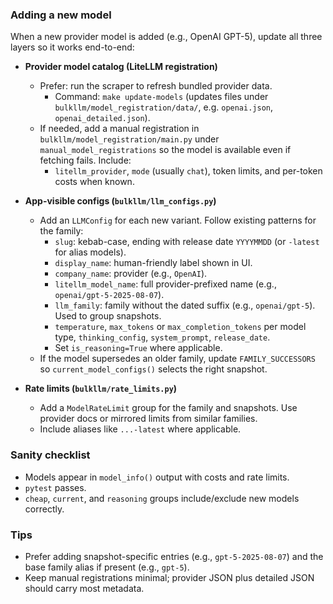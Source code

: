 ### Adding a new model

When a new provider model is added (e.g., OpenAI GPT-5), update all three layers so it works end-to-end:

- **Provider model catalog (LiteLLM registration)**
  - Prefer: run the scraper to refresh bundled provider data.
    - Command: `make update-models` (updates files under `bulkllm/model_registration/data/`, e.g. `openai.json`, `openai_detailed.json`).
  - If needed, add a manual registration in `bulkllm/model_registration/main.py` under `manual_model_registrations` so the model is available even if fetching fails. Include:
    - `litellm_provider`, `mode` (usually `chat`), token limits, and per-token costs when known.

- **App-visible configs (`bulkllm/llm_configs.py`)**
  - Add an `LLMConfig` for each new variant. Follow existing patterns for the family:
    - `slug`: kebab-case, ending with release date `YYYYMMDD` (or `-latest` for alias models).
    - `display_name`: human-friendly label shown in UI.
    - `company_name`: provider (e.g., `OpenAI`).
    - `litellm_model_name`: full provider-prefixed name (e.g., `openai/gpt-5-2025-08-07`).
    - `llm_family`: family without the dated suffix (e.g., `openai/gpt-5`). Used to group snapshots.
    - `temperature`, `max_tokens` or `max_completion_tokens` per model type, `thinking_config`, `system_prompt`, `release_date`.
    - Set `is_reasoning=True` where applicable.
  - If the model supersedes an older family, update `FAMILY_SUCCESSORS` so `current_model_configs()` selects the right snapshot.

- **Rate limits (`bulkllm/rate_limits.py`)**
  - Add a `ModelRateLimit` group for the family and snapshots. Use provider docs or mirrored limits from similar families.
  - Include aliases like `...-latest` where applicable.

### Sanity checklist
- Models appear in `model_info()` output with costs and rate limits.
- `pytest` passes.
- `cheap`, `current`, and `reasoning` groups include/exclude new models correctly.

### Tips
- Prefer adding snapshot-specific entries (e.g., `gpt-5-2025-08-07`) and the base family alias if present (e.g., `gpt-5`).
- Keep manual registrations minimal; provider JSON plus detailed JSON should carry most metadata.
